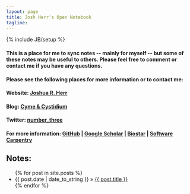 ```yaml
---
layout: page
title: Josh Herr's Open Notebook
tagline: 
---
```

{% include JB/setup %}

#### This is a place for me to sync notes -- mainly for myself -- but some of these notes may be useful to others.  Please feel free to comment or contact me if you have any questions.  

#### Please see the following places for more information or to contact me:

#### Website: [Joshua R. Herr](http://joshuaherr.com)

#### Blog: [Cyme & Cystidium](http://cymeandcystidium.com)

#### Twitter: [number_three](https://twitter.com/number_three)

#### For more information: [GitHub](https://github.com/jrherr) | [Google Scholar](http://scholar.google.com/citations?user=ZDnMer4AAAAJ&hl=en) | [Biostar](http://www.biostars.org/u/1704/) | [Software Carpentry](http://software-carpentry.org/pages/team.html)

## Notes:

<ul class="posts">
  {% for post in site.posts %}
    <li><span>{{ post.date | date_to_string }}</span> &raquo; <a href="{{ BASE_PATH }}{{ post.url }}">{{ post.title }}</a></li>
  {% endfor %}
</ul>


